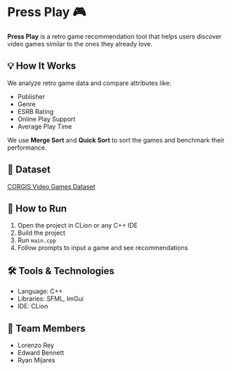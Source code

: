 # Press Play 🎮

**Press Play** is a retro game recommendation tool that helps users discover video games similar to the ones they already love.

## 💡 How It Works
We analyze retro game data and compare attributes like:
- Publisher
- Genre
- ESRB Rating
- Online Play Support
- Average Play Time

We use **Merge Sort** and **Quick Sort** to sort the games and benchmark their performance.

## 📂 Dataset
[CORGIS Video Games Dataset](https://corgis-edu.github.io/corgis/csv/video_games/)

## 🚀 How to Run
1. Open the project in CLion or any C++ IDE
2. Build the project
3. Run `main.cpp`
4. Follow prompts to input a game and see recommendations

## 🛠 Tools & Technologies
- Language: C++
- Libraries: SFML, ImGui
- IDE: CLion

## 👥 Team Members
- Lorenzo Rey
- Edward Bennett
- Ryan Mijares
